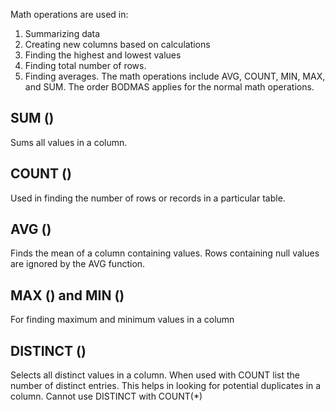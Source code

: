 Math operations are used in:
1. Summarizing data
2. Creating new columns based on calculations
3. Finding the highest and lowest values
4. Finding total number of rows.
5. Finding averages.
The math operations include AVG, COUNT, MIN, MAX, and SUM. The order BODMAS applies for the normal math operations.
## SUM ()
Sums all values in a column.
## COUNT ()
Used in finding the number of rows or records in a particular table.
## AVG ()
Finds the mean of a column containing values.
Rows containing null values are ignored by the AVG function.
## MAX () and MIN ()
For finding maximum and minimum values in a column
## DISTINCT ()
Selects all distinct values in a column.
When used with COUNT list the number of distinct entries.
This helps in looking for potential duplicates in a column.
Cannot use DISTINCT with COUNT(*)